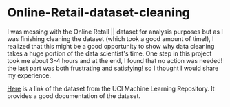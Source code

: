 # Online-Retail-dataset-cleaning

I was messing with the Online Retail || dataset for analysis purposes but as I was finishing cleaning the dataset (which took a good amount of time!), I realized that this might be a good opportunity to show why data cleaning takes a huge portion of the data scientist's time. One step in this project took me about 3-4 hours and at the end, I found that no action was needed! the last part was both frustrating and satisfying! so I thought I would share my experience. 

[Here](https://archive.ics.uci.edu/ml/datasets/Online+Retail+II) is a link of the dataset from the UCI Machine Learning Repository. It provides a good documentation of the dataset. 
